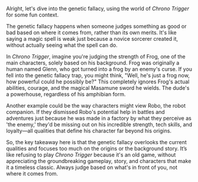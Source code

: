 Alright, let's dive into the genetic fallacy, using the world of *Chrono Trigger* for some fun context.

The genetic fallacy happens when someone judges something as good or bad based on where it comes from, rather than its own merits. It's like saying a magic spell is weak just because a novice sorcerer created it, without actually seeing what the spell can do.

In *Chrono Trigger*, imagine you're judging the strength of Frog, one of the main characters, solely based on his background. Frog was originally a human named Glenn, who got turned into a frog by an enemy's curse. If you fell into the genetic fallacy trap, you might think, "Well, he's just a frog now, how powerful could he possibly be?" This completely ignores Frog's actual abilities, courage, and the magical Masamune sword he wields. The dude's a powerhouse, regardless of his amphibian form.

Another example could be the way characters might view Robo, the robot companion. If they dismissed Robo's potential help in battles and adventures just because he was made in a factory by what they perceive as 'the enemy,' they'd be missing out on his incredible strength, tech skills, and loyalty—all qualities that define his character far beyond his origins.

So, the key takeaway here is that the genetic fallacy overlooks the current qualities and focuses too much on the origins or the background story. It’s like refusing to play *Chrono Trigger* because it's an old game, without appreciating the groundbreaking gameplay, story, and characters that make it a timeless classic. Always judge based on what's in front of you, not where it comes from.